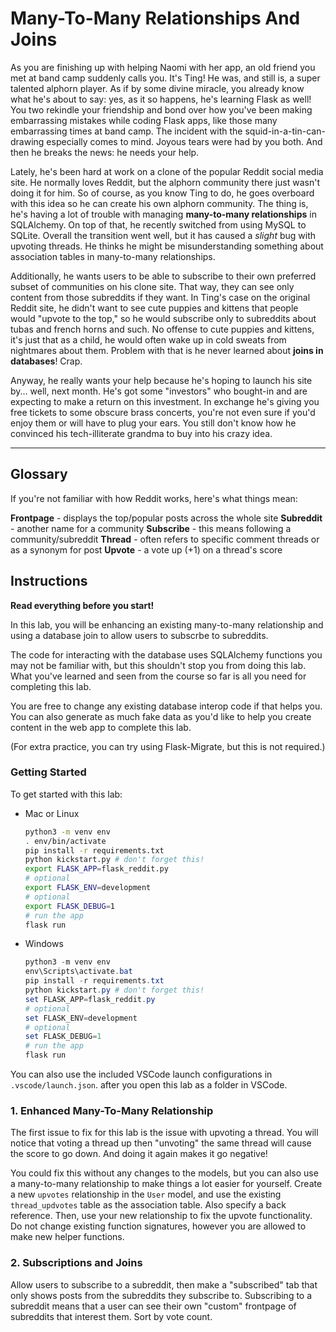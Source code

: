 # Many-To-Many Relationships And Joins

As you are finishing up with helping Naomi with her app, an old friend you met at band camp suddenly calls you. It's Ting! He was, and still is, a super talented alphorn player. As if by some divine miracle, you already know what he's about to say: yes, as it so happens, he's learning Flask as well! You two rekindle your friendship and bond over how you've been making embarrassing mistakes while coding Flask apps, like those many embarrassing times at band camp. The incident with the squid-in-a-tin-can-drawing especially comes to mind. Joyous tears were had by you both. And then he breaks the news: he needs your help.

Lately, he's been hard at work on a clone of the popular Reddit social media site. He normally loves Reddit, but the alphorn community there just wasn't doing it for him. So of course, as you know Ting to do, he goes overboard with this idea so he can create his own alphorn community. The thing is, he's having a lot of trouble with managing **many-to-many relationships** in SQLAlchemy. On top of that, he recently switched from using MySQL to SQLite. Overall the transition went well, but it has caused a *slight* bug with upvoting threads. He thinks he might be misunderstanding something about association tables in many-to-many relationships.

Additionally, he wants users to be able to subscribe to their own preferred subset of communities on his clone site. That way, they can see only content from those subreddits if they want. In Ting's case on the original Reddit site, he didn't want to see cute puppies and kittens that people would "upvote to the top," so he would subscribe only to subreddits about tubas and french horns and such. No offense to cute puppies and kittens, it's just that as a child, he would often wake up in cold sweats from nightmares about them. Problem with that is he never learned about **joins in databases**! Crap.

Anyway, he really wants your help because he's hoping to launch his site by... well, next month. He's got some "investors" who bought-in and are expecting to make a return on this investment. In exchange he's giving you free tickets to some obscure brass concerts, you're not even sure if you'd enjoy them or will have to plug your ears. You still don't know how he convinced his tech-illiterate grandma to buy into his crazy idea.

___

## Glossary

If you're not familiar with how Reddit works, here's what things mean:

**Frontpage** - displays the top/popular posts across the whole site
**Subreddit** - another name for a community
**Subscribe** - this means following a community/subreddit
**Thread** - often refers to specific comment threads or as a synonym for post
**Upvote** - a vote up (+1) on a thread's score

## Instructions

**Read everything before you start!**

In this lab, you will be enhancing an existing many-to-many relationship and using a database join to allow users to subscrbe to subreddits.

The code for interacting with the database uses SQLAlchemy functions you may not be familiar with, but this shouldn't stop you from doing this lab. What you've learned and seen from the course so far is all you need for completing this lab.

You are free to change any existing database interop code if that helps you. You can also generate as much fake data as you'd like to help you create content in the web app to complete this lab.

(For extra practice, you can try using Flask-Migrate, but this is not required.)

### Getting Started

To get started with this lab:

- Mac or Linux
  ```bash
  python3 -m venv env
  . env/bin/activate
  pip install -r requirements.txt
  python kickstart.py # don't forget this!
  export FLASK_APP=flask_reddit.py
  # optional
  export FLASK_ENV=development
  # optional
  export FLASK_DEBUG=1
  # run the app
  flask run
  ```

- Windows
  ```powershell
  python3 -m venv env
  env\Scripts\activate.bat
  pip install -r requirements.txt
  python kickstart.py # don't forget this!
  set FLASK_APP=flask_reddit.py
  # optional
  set FLASK_ENV=development
  # optional
  set FLASK_DEBUG=1
  # run the app
  flask run
  ```

You can also use the included VSCode launch configurations in `.vscode/launch.json`. after you open this lab as a folder in VSCode.

### 1. Enhanced Many-To-Many Relationship

The first issue to fix for this lab is the issue with upvoting a thread. You will notice that voting a thread up then "unvoting" the same thread will cause the score to go down. And doing it again makes it go negative!

You could fix this without any changes to the models, but you can also use a many-to-many relationship to make things a lot easier for yourself. Create a new `upvotes` relationship in the `User` model, and use the existing `thread_updvotes` table as the association table. Also specify a back reference. Then, use your new relationship to fix the upvote functionality. Do not change existing function signatures, however you are allowed to make new helper functions.

### 2. Subscriptions and Joins

Allow users to subscribe to a subreddit, then make a "subscribed" tab that only shows posts from the subreddits they subscribe to. Subscribing to a subreddit means that a user can see their own "custom" frontpage of subreddits that interest them. Sort by vote count.
